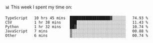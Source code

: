 📊 This week I spent my time on:
<!--START_SECTION:waka-->

```text
TypeScript   10 hrs 45 mins  ██████████████████▓░░░░░░   74.93 %
CSV          1 hr 38 mins    ███░░░░░░░░░░░░░░░░░░░░░░   11.43 %
Python       1 hr 32 mins    ██▓░░░░░░░░░░░░░░░░░░░░░░   10.74 %
JavaScript   7 mins          ▒░░░░░░░░░░░░░░░░░░░░░░░░   00.88 %
Other        6 mins          ▒░░░░░░░░░░░░░░░░░░░░░░░░   00.74 %
```

<!--END_SECTION:waka-->

